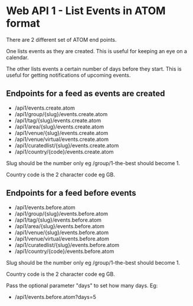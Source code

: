 # Web API 1 - List Events in ATOM format

There are 2 different set of ATOM end points.

One lists events as they are created. This is useful for keeping an eye on a calendar.

The other lists events a certain number of days before they start. This is useful for getting notifications of upcoming events.


## Endpoints for a feed as events are created

  *  /api1/events.create.atom
  *  /api1/group/{slug}/events.create.atom
  *  /api1/tag/{slug}/events.create.atom
  *  /api1/area/{slug}/events.create.atom
  *  /api1/venue/{slug}/events.create.atom
  *  /api1/venue/virtual/events.create.atom
  *  /api1/curatedlist/{slug}/events.create.atom
  *  /api1/country/{code}/events.create.atom

Slug should be the number only eg /group/1-the-best should become 1.

Country code is the 2 character code eg GB.

## Endpoints for a feed before events

  *  /api1/events.before.atom
  *  /api1/group/{slug}/events.before.atom
  *  /api1/tag/{slug}/events.before.atom
  *  /api1/area/{slug}/events.before.atom
  *  /api1/venue/{slug}/events.before.atom
  *  /api1/venue/virtual/events.before.atom
  *  /api1/curatedlist/{slug}/events.before.atom
  *  /api1/country/{code}/events.before.atom

Slug should be the number only eg /group/1-the-best should become 1.

Country code is the 2 character code eg GB.

Pass the optional parameter "days" to set how many days. Eg:

  *  /api1/events.before.atom?days=5

